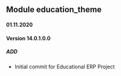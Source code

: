 ## Module education_theme

#### 01.11.2020
#### Version 14.0.1.0.0
##### ADD
- Initial commit for Educational ERP Project
